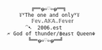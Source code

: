              ╔══ஓ๑♡๑ஓ══╗
         ꒦꒷The one and only꒷꒦
             𝔽𝕖𝕧.𝔸𝕂𝔸.𝔽𝕖𝕧𝕖𝕣
           ⁀➷  2006.est
     🗲 God of thunder/฿eⱥsτ Queen☬
            ╚══ஓ๑♡๑ஓ══╝
